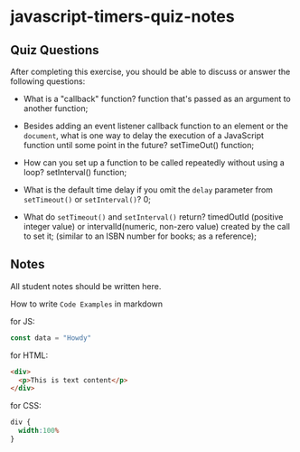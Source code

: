 # javascript-timers-quiz-notes

## Quiz Questions

After completing this exercise, you should be able to discuss or answer the following questions:

- What is a "callback" function?
function that's passed as an argument to another function;

- Besides adding an event listener callback function to an element or the `document`, what is one way to delay the execution of a JavaScript function until some point in the future?
setTimeOut() function;

- How can you set up a function to be called repeatedly without using a loop?
setInterval() function;

- What is the default time delay if you omit the `delay` parameter from `setTimeout()` or `setInterval()`?
0;

- What do `setTimeout()` and `setInterval()` return?
timedOutId (positive integer value) or intervalId(numeric, non-zero value) created by the call to set it; (similar to an ISBN number for books; as a reference);

## Notes

All student notes should be written here.


How to write `Code Examples` in markdown

for JS:
```javascript
const data = "Howdy"
```

for HTML:
```html
<div>
  <p>This is text content</p>
</div>
```

for CSS:
```css
div {
  width:100%
}
```
